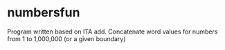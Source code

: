 numbersfun
==========

Program written based on ITA add.  Concatenate word values for numbers from 1 to 1,000,000 (or a given boundary)